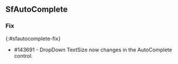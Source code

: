 ## SfAutoComplete

### Fix
{:#sfautocomplete-fix} 

* \#143691 - DropDown TextSize now changes in the AutoComplete control.